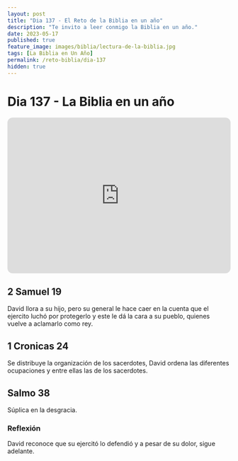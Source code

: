 ```yaml
---
layout: post
title: "Dia 137 - El Reto de la Biblia en un año"
description: "Te invito a leer conmigo la Biblia en un año."
date: 2023-05-17
published: true
feature_image: images/biblia/lectura-de-la-biblia.jpg
tags: [La Biblia en Un Año]
permalink: /reto-biblia/dia-137
hidden: true
---
```


# Dia 137 - La Biblia en un año
<iframe style="border-radius:12px" src="https://open.spotify.com/embed/episode/6Qn6DBGOTKqilFR8bV2cOy?utm_source=generator" width="100%" height="352" frameBorder="0" allowfullscreen="" allow="autoplay; clipboard-write; encrypted-media; fullscreen; picture-in-picture" loading="lazy"></iframe>

## 2 Samuel 19
David llora a su hijo, pero su general le hace caer en la cuenta que el ejercito luchó por protegerlo y este le dá la cara a su pueblo, quienes vuelve a aclamarlo como rey.

## 1 Cronicas 24
Se distribuye la organización de los sacerdotes, David ordena las diferentes ocupaciones y entre ellas las de los sacerdotes.

## Salmo 38
Súplica en la desgracia.

### Reflexión
David reconoce que su ejercitó lo defendió y a pesar de su dolor, sigue adelante.
